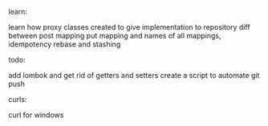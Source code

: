 learn:

learn how proxy classes created to give implementation to repository
diff between post mapping put mapping and names of all mappings, idempotency
rebase and stashing

todo:

add lombok and get rid of getters and setters
create a script to automate git push

curls:


curl for windows